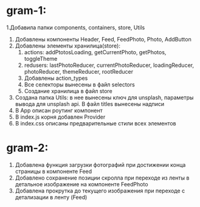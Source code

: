 # gram-1:

1.Добавила папки components, containers, store, Utils

1. Добавлены компоненты Header, Feed, FeedPhoto, Photo, AddButton
1. Добавлены элементы хранилица(store):
   1. actions: addPtotosLoading, getCurrentPhoto, getPhotos, toggleTheme
   1. redusers: lastPhotoReducer, currentPhotoReducer, loadingReducer, photoReducer, themeReducer, rootReducer
   1. Добавлены action_types
   1. Все селекторы вынесены в файл selectors
   1. Создание хранилица в файл store
1. Создана папка Utils: в нее вынесены ключ для unsplash, параметры вывода для unsplash api. В файл titles вынесены надписи
1. В App описан роутинг компонент
1. В index.js корня добавлен Provider
1. В index.css описаны предварительные стили всех элементов

# gram-2:

1. Добавлена функция загрузки фотографий при достижении конца страницы в компоненте Feed
1. Добавлено сохранение позиции скролла при переходе из ленты в детальное изображение на компоненте FeedPhoto
1. Добавлена прокрутка до текущего изображения при переходе с детализации в ленту (Feed)
